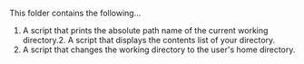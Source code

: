 This folder contains the following...

1. A script that prints the absolute path name of the current working directory.2. A script that displays the contents list of your directory.
3. A script that changes the working directory to the user's home directory.
